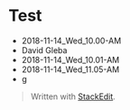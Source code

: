 # Test

- 2018-11-14_Wed_10.00-AM
- David Gleba
- 2018-11-14_Wed_10.01-AM
- 2018-11-14_Wed_11.05-AM
- g



> Written with [StackEdit](https://stackedit.io/).
<!--stackedit_data:
eyJoaXN0b3J5IjpbODkzODE3ODc1LDEwNTYxMTcwNDhdfQ==
-->